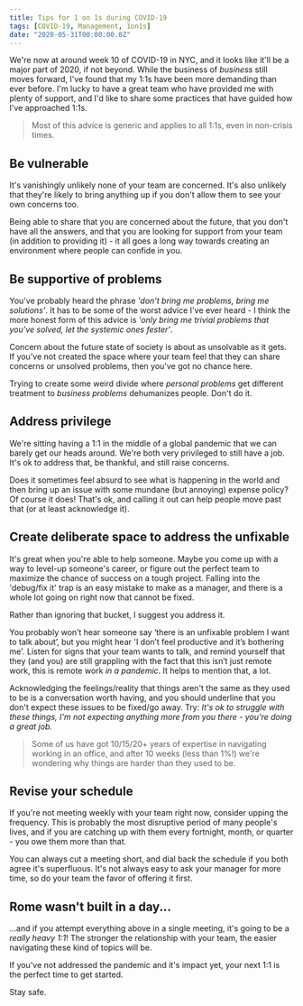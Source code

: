 ```yaml
---
title: Tips for 1 on 1s during COVID-19
tags: [COVID-19, Management, 1on1s]
date: "2020-05-31T00:00:00.0Z"
---
```


We're now at around week 10 of COVID-19 in NYC, and it looks like it'll be a major part of 2020, if not beyond. While the business of _business_ still moves forward, I've found that my 1:1s have been more demanding than ever before. I'm lucky to have a great team who have provided me with plenty of support, and I'd like to share some practices that have guided how I've approached 1:1s.

> Most of this advice is generic and applies to all 1:1s, even in non-crisis times.

## Be vulnerable

It's vanishingly unlikely none of your team are concerned. It's also unlikely that they're likely to bring anything up if you don't allow them to see your own concerns too.

Being able to share that you are concerned about the future, that you don't have all the answers, and that you are looking for support from your team (in addition to providing it) - it all goes a long way towards creating an environment where people can confide in you.

## Be supportive of problems

You've probably heard the phrase _'don't bring me problems, bring me solutions'_. It has to be some of the worst advice I've ever heard - I think the more honest form of this advice is _'only bring me trivial problems that you've solved, let the systemic ones fester'_.

Concern about the future state of society is about as unsolvable as it gets. If you've not created the space where your team feel that they can share concerns or unsolved problems, then you've got no chance here.

Trying to create some weird divide where _personal problems_ get different treatment to _business problems_ dehumanizes people. Don't do it.

## Address privilege

We're sitting having a 1:1 in the middle of a global pandemic that we can barely get our heads around. We're both very privileged to still have a job. It's ok to address that, be thankful, and still raise concerns.

Does it sometimes feel absurd to see what is happening in the world and then bring up an issue with some mundane (but annoying) expense policy? Of course it does! That's ok, and calling it out can help people move past that (or at least acknowledge it).

## Create deliberate space to address the unfixable

It's great when you're able to help someone. Maybe you come up with a way to level-up someone's career, or figure out the perfect team to maximize the chance of success on a tough project. Falling into the 'debug/fix it' trap is an easy mistake to make as a manager, and there is a whole lot going on right now that cannot be fixed.

Rather than ignoring that bucket, I suggest you address it.

You probably won’t hear someone say ‘there is an unfixable problem I want to talk about’, but you might hear 'I don’t feel productive and it’s bothering me'. Listen for signs that your team wants to talk, and remind yourself that they (and you) are still grappling with the fact that this isn’t just remote work, this is remote work _in a pandemic_. It helps to mention that, a lot.

Acknowledging the feelings/reality that things aren't the same as they used to be is a conversation worth having, and you should underline that you don't expect these issues to be fixed/go away. Try: _It's ok to struggle with these things, I'm not expecting anything more from you there - you're doing a great job._

> Some of us have got 10/15/20+ years of expertise in navigating working in an office, and after 10 weeks (less than 1%!) we're wondering why things are harder than they used to be.

## Revise your schedule

If you're not meeting weekly with your team right now, consider upping the frequency. This is probably the most disruptive period of many people's lives, and if you are catching up with them every fortnight, month, or quarter - you owe them more than that.

You can always cut a meeting short, and dial back the schedule if you both agree it's superfluous. It's not always easy to ask your manager for more time, so do your team the favor of offering it first.

## Rome wasn't built in a day...

...and if you attempt everything above in a single meeting, it's going to be a _really heavy 1:1_! The stronger the relationship with your team, the easier navigating these kind of topics will be.

If you've not addressed the pandemic and it's impact yet, your next 1:1 is the perfect time to get started.

Stay safe.
